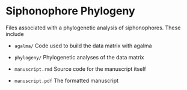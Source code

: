 # Siphonophore Phylogeny


Files associated with a phylogenetic analysis of siphonophores. These include

- `agalma/` Code used to build the data matrix with agalma

- `phylogeny/` Phylogenetic analyses of the data matrix

- `manuscript.rmd` Source code for the manuscript itself

- `manuscript.pdf` The formatted manuscript
